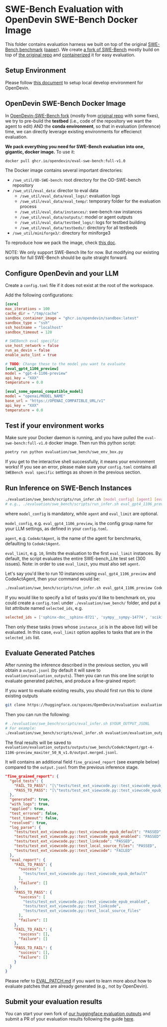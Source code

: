 # SWE-Bench Evaluation with OpenDevin SWE-Bench Docker Image


This folder contains evaluation harness we built on top of the original [SWE-Bench benchmark](https://www.swebench.com/) ([paper](https://arxiv.org/abs/2310.06770)). We create [a fork of SWE-Bench](https://github.com/OpenDevin/OD-SWE-bench.git) mostly build on top of [the original repo](https://github.com/princeton-nlp/SWE-bench) and [containerized](#opendevin-swe-bench-docker-image) it for easy evaluation.

## Setup Environment

Please follow [this document](https://github.com/OpenDevin/OpenDevin/blob/main/Development.md) to setup local develop environment for OpenDevin.


## OpenDevin SWE-Bench Docker Image

In [OpenDevin-SWE-Bench fork](https://github.com/OpenDevin/OD-SWE-bench.git) (mostly from [original repo](https://github.com/princeton-nlp/SWE-bench) with some fixes), we try to pre-build the **testbed** (i.e., code of the repository we want the agent to edit) AND the **conda environment**, so that in evaluation (inference) time, we can directly leverage existing environments for effecienct evaluation.

**We pack everything you need for SWE-Bench evaluation into one, gigantic, docker image.** To use it:

```bash
docker pull ghcr.io/opendevin/eval-swe-bench:full-v1.0
```

The Docker image contains several important directories:
- `/swe_util/OD-SWE-bench`: root directory for the OD-SWE-bench repository
- `/swe_util/eval_data`: director to eval data
  - `/swe_util/eval_data/eval_logs/`: evaluation logs
  - `/swe_util/eval_data/eval_temp/`: temporary folder for the evaluation process
  - `/swe_util/eval_data/instances/`: swe-bench raw instances
  - `/swe_util/eval_data/outputs/`: model or agent outputs
  - `/swe_util/eval_data/testbed_logs/`: logs for testbed building
  - `/swe_util/eval_data/testbeds/`: directory for all testbeds
- `/swe_util/miniforge3/`: directory for miniforge3

To reproduce how we pack the image, check [this doc](./BUILD_TESTBED_AND_ENV.md).

NOTE: We only support SWE-Bench lite for now. But modifying our existing scripts for full SWE-Bench should be quite straight forward.

## Configure OpenDevin and your LLM

Create a `config.toml` file if it does not exist at the root of the workspace.

Add the following configurations:

```toml
[core]
max_iterations = 100
cache_dir = "/tmp/cache"
sandbox_container_image = "ghcr.io/opendevin/sandbox:latest"
sandbox_type = "ssh"
ssh_hostname = "localhost"
sandbox_timeout = 120

# SWEBench eval specific
use_host_network = false
run_as_devin = false
enable_auto_lint = true

# TODO: Change these to the model you want to evaluate
[eval_gpt4_1106_preview]
model = "gpt-4-1106-preview"
api_key = "XXX"
temperature = 0.0

[eval_some_openai_compatible_model]
model = "openai/MODEL_NAME"
base_url = "https://OPENAI_COMPATIBLE_URL/v1"
api_key = "XXX"
temperature = 0.0
```

## Test if your environment works

Make sure your Docker daemon is running, and you have pulled the `eval-swe-bench:full-v1.0`
docker image. Then run this python script:

```bash
poetry run python evaluation/swe_bench/swe_env_box.py
```

If you get to the interactive shell successfully, it means your environment works!
If you see an error, please make sure your `config.toml` contains all
`SWEBench eval specific` settings as shown in the previous section.

## Run Inference on SWE-Bench Instances

```bash
./evaluation/swe_bench/scripts/run_infer.sh [model_config] [agent] [eval_limit]
# e.g., ./evaluation/swe_bench/scripts/run_infer.sh eval_gpt4_1106_preview CodeActAgent 300
```

where `model_config` is mandatory, while `agent` and `eval_limit` are optional.

`model_config`, e.g. `eval_gpt4_1106_preview`, is the config group name for your
LLM settings, as defined in your `config.toml`.

`agent`, e.g. `CodeActAgent`, is the name of the agent for benchmarks, defaulting
to `CodeActAgent`.

`eval_limit`, e.g. `10`, limits the evaluation to the first `eval_limit` instances. By
default, the script evaluates the entire SWE-bench_Lite test set (300 issues). Note:
in order to use `eval_limit`, you must also set `agent`.

Let's say you'd like to run 10 instances using `eval_gpt4_1106_preview` and CodeActAgent,
then your command would be:

```bash
./evaluation/swe_bench/scripts/run_infer.sh eval_gpt4_1106_preview CodeActAgent 10
```

If you would like to specify a list of tasks you'd like to benchmark on, you could
create a `config.toml` under `./evaluation/swe_bench/` folder, and put a list
attribute named `selected_ids`, e.g.

```toml
selected_ids = ['sphinx-doc__sphinx-8721', 'sympy__sympy-14774', 'scikit-learn__scikit-learn-10508']
```

Then only these tasks (rows whose `instance_id` is in the above list) will be evaluated.
In this case, `eval_limit` option applies to tasks that are in the `selected_ids` list.

## Evaluate Generated Patches

After running the inference described in the previous section, you will obtain a `output.jsonl` (by default it will save to `evaluation/evaluation_outputs`). Then you can run this one line script to evaluate generated patches, and produce a fine-grained report:

If you want to evaluate existing results, you should first run this to clone existing outputs

```bash
git clone https://huggingface.co/spaces/OpenDevin/evaluation evaluation/evaluation_outputs
```

Then you can run the following:
```bash
# ./evaluation/swe_bench/scripts/eval_infer.sh $YOUR_OUTPUT_JSONL
# For example:
./evaluation/swe_bench/scripts/eval_infer.sh evaluation/evaluation_outputs/outputs/swe_bench/CodeActAgent/gpt-4-1106-preview_maxiter_50_N_v1.0/output.jsonl
```

The final results will be saved to `evaluation/evaluation_outputs/outputs/swe_bench/CodeActAgent/gpt-4-1106-preview_maxiter_50_N_v1.0/output.merged.jsonl`.

It will contains an additional field `fine_grained_report` (see example below) compared to the `output.jsonl` from the previous inference stage.

```json
"fine_grained_report": {
  "gold_tests": {
    "FAIL_TO_PASS": "[\"tests/test_ext_viewcode.py::test_viewcode_epub_default\"]",
    "PASS_TO_PASS": "[\"tests/test_ext_viewcode.py::test_viewcode_epub_enabled\", \"tests/test_ext_viewcode.py::test_linkcode\", \"tests/test_ext_viewcode.py::test_local_source_files\"]"
  },
  "generated": true,
  "with_logs": true,
  "applied": true,
  "test_errored": false,
  "test_timeout": false,
  "resolved": true,
  "log_parse": {
    "tests/test_ext_viewcode.py::test_viewcode_epub_default": "PASSED",
    "tests/test_ext_viewcode.py::test_viewcode_epub_enabled": "PASSED",
    "tests/test_ext_viewcode.py::test_linkcode": "PASSED",
    "tests/test_ext_viewcode.py::test_local_source_files": "PASSED",
    "tests/test_ext_viewcode.py::test_viewcode": "FAILED"
  },
  "eval_report": {
    "FAIL_TO_PASS": {
      "success": [
        "tests/test_ext_viewcode.py::test_viewcode_epub_default"
      ],
      "failure": []
    },
    "PASS_TO_PASS": {
      "success": [
        "tests/test_ext_viewcode.py::test_viewcode_epub_enabled",
        "tests/test_ext_viewcode.py::test_linkcode",
        "tests/test_ext_viewcode.py::test_local_source_files"
      ],
      "failure": []
    },
    "FAIL_TO_FAIL": {
      "success": [],
      "failure": []
    },
    "PASS_TO_FAIL": {
      "success": [],
      "failure": []
    }
  }
}
```

Please refer to [EVAL_PATCH.md](./EVAL_PATCH.md) if you want to learn more about how to evaluate patches that are already generated (e.g., not by OpenDevin).

## Submit your evaluation results

You can start your own fork of [our huggingface evaluation outputs](https://huggingface.co/spaces/OpenDevin/evaluation) and submit a PR of your evaluation results following the guide [here](https://huggingface.co/docs/hub/en/repositories-pull-requests-discussions#pull-requests-and-discussions).
